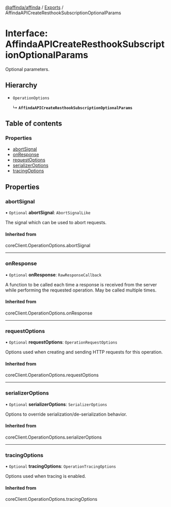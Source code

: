 [@affinda/affinda](../README.md) / [Exports](../modules.md) / AffindaAPICreateResthookSubscriptionOptionalParams

# Interface: AffindaAPICreateResthookSubscriptionOptionalParams

Optional parameters.

## Hierarchy

- `OperationOptions`

  ↳ **`AffindaAPICreateResthookSubscriptionOptionalParams`**

## Table of contents

### Properties

- [abortSignal](AffindaAPICreateResthookSubscriptionOptionalParams.md#abortsignal)
- [onResponse](AffindaAPICreateResthookSubscriptionOptionalParams.md#onresponse)
- [requestOptions](AffindaAPICreateResthookSubscriptionOptionalParams.md#requestoptions)
- [serializerOptions](AffindaAPICreateResthookSubscriptionOptionalParams.md#serializeroptions)
- [tracingOptions](AffindaAPICreateResthookSubscriptionOptionalParams.md#tracingoptions)

## Properties

### abortSignal

• `Optional` **abortSignal**: `AbortSignalLike`

The signal which can be used to abort requests.

#### Inherited from

coreClient.OperationOptions.abortSignal

___

### onResponse

• `Optional` **onResponse**: `RawResponseCallback`

A function to be called each time a response is received from the server
while performing the requested operation.
May be called multiple times.

#### Inherited from

coreClient.OperationOptions.onResponse

___

### requestOptions

• `Optional` **requestOptions**: `OperationRequestOptions`

Options used when creating and sending HTTP requests for this operation.

#### Inherited from

coreClient.OperationOptions.requestOptions

___

### serializerOptions

• `Optional` **serializerOptions**: `SerializerOptions`

Options to override serialization/de-serialization behavior.

#### Inherited from

coreClient.OperationOptions.serializerOptions

___

### tracingOptions

• `Optional` **tracingOptions**: `OperationTracingOptions`

Options used when tracing is enabled.

#### Inherited from

coreClient.OperationOptions.tracingOptions
